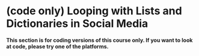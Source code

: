 # (code only) Looping with Lists and Dictionaries in Social Media


__This section is for coding versions of this course only. If you want to look at code, please try one of the platforms.__

```{tableofcontents}
```
